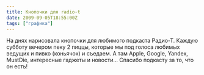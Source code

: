 ```yaml
---
title: Кнопочки для radio-t
date: 2009-09-05T18:55:00Z
tags: ["графика"]
---
```


На днях нарисовала кнопочки для любимого подкаста Радио-Т. Каждую субботу вечером пеку 2 пиццы, которые мы под голоса любимых ведущих и пивко (коньячок) и съедаем. А там Apple, Google, Yandex, MustDie, интересные гаджеты и новости... Спасибо подкасту за то, что он есть!









